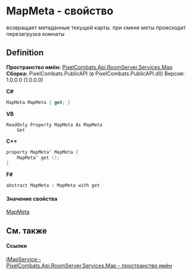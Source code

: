 # MapMeta - свойство


возвращает метаданные текущей карты. при смене меты происходит перезагрузка комнаты



## Definition
**Пространство имён:** <a href="47d42150-1863-9bd0-b023-1ed80dc2abca">PixelCombats.Api.RoomServer.Services.Map</a>  
**Сборка:** PixelCombats.PublicAPI (в PixelCombats.PublicAPI.dll) Версия: 1.0.0.0 (1.0.0.0)

**C#**
``` C#
MapMeta MapMeta { get; }
```
**VB**
``` VB
ReadOnly Property MapMeta As MapMeta
	Get
```
**C++**
``` C++
property MapMeta^ MapMeta {
	MapMeta^ get ();
}
```
**F#**
``` F#
abstract MapMeta : MapMeta with get
```



#### Значение свойства
<a href="3a7bd50c-6cf5-6691-b418-805a27a4b133">MapMeta</a>

## См. также


#### Ссылки
<a href="9e1dceab-bd93-fb8b-b6d3-27d5d7f964bc">IMapService - </a>  
<a href="47d42150-1863-9bd0-b023-1ed80dc2abca">PixelCombats.Api.RoomServer.Services.Map - пространство имён</a>  
